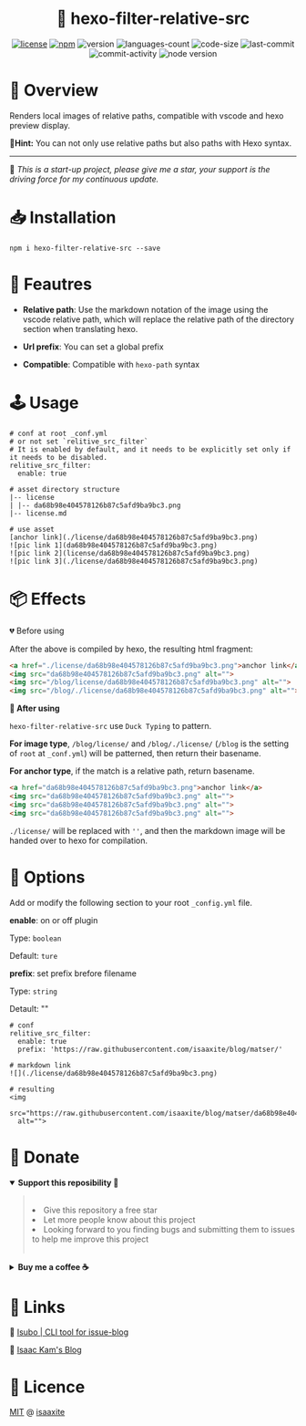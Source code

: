 
<div align="center">
  <h1 id="🧀-hexo-filter-relative-src">🧀 hexo-filter-relative-src</h1>
  <p>
    <a href="https://github.com/isaaxite/hexo-filter-relative-src/blob/main/LICENSE"><img src="https://img.shields.io/bower/l/MI" alt="license"></a>
    <a href="https://www.npmjs.com/package/hexo-filter-relative-src"><img src="https://img.shields.io/npm/v/hexo-filter-relative-src" alt="npm"></a>
    <img src="https://img.shields.io/github/package-json/v/isaaxite/hexo-filter-relative-src" alt="version">
    <img src="https://img.shields.io/github/languages/count/isaaxite/hexo-filter-relative-src" alt="languages-count">
    <img src="https://img.shields.io/github/languages/code-size/isaaxite/hexo-filter-relative-src" alt="code-size">
    <img src="https://img.shields.io/github/last-commit/isaaxite/hexo-filter-relative-src" alt="last-commit">
    <img src="https://img.shields.io/github/commit-activity/t/isaaxite/hexo-filter-relative-src" alt="commit-activity">
    <img src="https://img.shields.io/node/v/hexo-filter-relative-src" alt="node version">
  </p>
</div>

# 📑 Overview

Renders local images of relative paths, compatible with vscode and hexo preview display.

**📝Hint:** You can not only use relative paths but also paths with Hexo syntax.

---

📣 *This is a start-up project, please give me a star, your support is the driving force for my continuous update.*

# 📥 Installation

```shell
npm i hexo-filter-relative-src --save
```

# 🎯 Feautres

- **Relative path**: Use the markdown notation of the image using the vscode relative path, which will replace the relative path of the directory section when translating hexo.

- **Url prefix**: You can set a global prefix

- **Compatible**: Compatible with `hexo-path` syntax


# 🕹️ Usage

```shell
# conf at root _conf.yml
# or not set `relitive_src_filter`
# It is enabled by default, and it needs to be explicitly set only if it needs to be disabled. 
relitive_src_filter:
  enable: true

# asset directory structure
|-- license 
| |-- da68b98e404578126b87c5afd9ba9bc3.png
|-- license.md

# use asset
[anchor link](./license/da68b98e404578126b87c5afd9ba9bc3.png)
![pic link 1](da68b98e404578126b87c5afd9ba9bc3.png)
![pic link 2](license/da68b98e404578126b87c5afd9ba9bc3.png)
![pic link 3](./license/da68b98e404578126b87c5afd9ba9bc3.png)
```

# 📦 Effects

💔 Before using

After the above is compiled by hexo, the resulting html fragment:

```html
<a href="./license/da68b98e404578126b87c5afd9ba9bc3.png">anchor link</a>
<img src="da68b98e404578126b87c5afd9ba9bc3.png" alt="">
<img src="/blog/license/da68b98e404578126b87c5afd9ba9bc3.png" alt="">
<img src="/blog/./license/da68b98e404578126b87c5afd9ba9bc3.png" alt="">
```

**💪 After using**

`hexo-filter-relative-src` use `Duck Typing` to pattern.

**For image type**, `/blog/license/` and `/blog/./license/` (`/blog` is the setting of `root` at `_conf.yml`) will be patterned, then return their basename.

**For anchor type**, if the match is a relative path, return basename.

```html
<a href="da68b98e404578126b87c5afd9ba9bc3.png">anchor link</a>
<img src="da68b98e404578126b87c5afd9ba9bc3.png" alt="">
<img src="da68b98e404578126b87c5afd9ba9bc3.png" alt="">
<img src="da68b98e404578126b87c5afd9ba9bc3.png" alt="">
```

`./license/` will be replaced with `''`, and then the markdown image will be handed over to hexo for compilation.


# 🔩 Options

Add or modify the following section to your root `_config.yml` file.

**enable**: on or off plugin

Type: `boolean`

Default: `ture`

**prefix**: set prefix brefore filename

Type: `string`

Detault: ""

```shell
# conf
relitive_src_filter:
  enable: true
  prefix: 'https://raw.githubusercontent.com/isaaxite/blog/matser/'

# markdown link
![](./license/da68b98e404578126b87c5afd9ba9bc3.png)

# resulting
<img
  src="https://raw.githubusercontent.com/isaaxite/blog/matser/da68b98e404578126b87c5afd9ba9bc3.png"
  alt="">
```

# 🎁 Donate


<details open>
  <summary><strong>Support this reposibility 📣</strong></summary>
  <blockquote>
    <br/>
    <li>Give this repository a free star</li>
    <li>Let more people know about this project</li>
    <li>Looking forward to you finding bugs and submitting them to issues to help me improve this project</li>
    <br/>
  </blockquote>
</details>

<details>
  <summary><strong>Buy me a coffee ☕️</strong></summary>
  <blockquote>
    <br/>
    <img width="44%" src="https://isaaxite.github.io/blog/images/alipay.jpg" />
    <img width="50%" src="https://isaaxite.github.io/blog/images/wechatpay.jpg" align="right"/>
    <br/>
  </blockquote>
</details>

# 🤟 Links

🔗 [Isubo | CLI tool for issue-blog](https://github.com/isaaxite/deploy-posts-to-github-issue)

🔗 [Isaac Kam's Blog](https://isaaxite.github.io/blog/)


# 📜 Licence

[MIT] @ [isaaxite]

[MIT]: https://github.com/isaaxite/deploy-posts-to-github-issue/blob/main/LICENSE
[isaaxite]: https://github.com/isaaxite